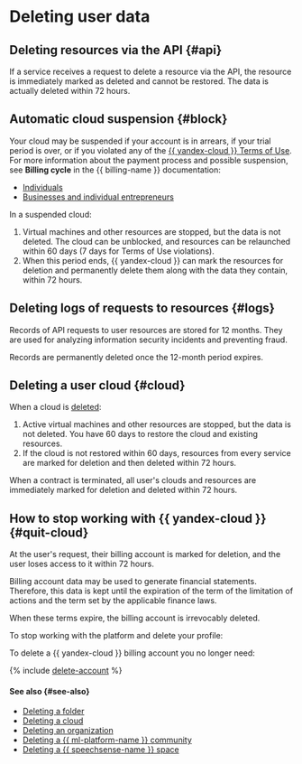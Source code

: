 # Deleting user data


## Deleting resources via the API {#api}

If a service receives a request to delete a resource via the API, the resource is immediately marked as deleted and cannot be restored. The data is actually deleted within 72 hours.


## Automatic cloud suspension {#block}


Your cloud may be suspended if your account is in arrears, if your trial period is over, or if you violated any of the [{{ yandex-cloud }} Terms of Use](https://yandex.ru/legal/cloud_termsofuse/?lang=en). For more information about the payment process and possible suspension, see **Billing cycle** in the {{ billing-name }} documentation:
* [Individuals](../../billing/payment/billing-cycle-individual.md)
* [Businesses and individual entrepreneurs](../../billing/payment/billing-cycle-business.md)



In a suspended cloud:

1. Virtual machines and other resources are stopped, but the data is not deleted. The cloud can be unblocked, and resources can be relaunched within 60 days (7 days for Terms of Use violations).
1. When this period ends, {{ yandex-cloud }} can mark the resources for deletion and permanently delete them along with the data they contain, within 72 hours.


## Deleting logs of requests to resources {#logs}

Records of API requests to user resources are stored for 12 months. They are used for analyzing information security incidents and preventing fraud.

Records are permanently deleted once the 12-month period expires.


## Deleting a user cloud {#cloud}

When a cloud is [deleted](../../resource-manager/operations/cloud/delete.md):

1. Active virtual machines and other resources are stopped, but the data is not deleted. You have 60 days to restore the cloud and existing resources.
1. If the cloud is not restored within 60 days, resources from every service are marked for deletion and then deleted within 72 hours.

When a contract is terminated, all user's clouds and resources are immediately marked for deletion and deleted within 72 hours.



## How to stop working with {{ yandex-cloud }} {#quit-cloud}

At the user's request, their billing account is marked for deletion, and the user loses access to it within 72 hours.

Billing account data may be used to generate financial statements. Therefore, this data is kept until the expiration of the term of the limitation of actions and the term set by the applicable finance laws.

When these terms expire, the billing account is irrevocably deleted.

To stop working with the platform and delete your profile:



To delete a {{ yandex-cloud }} billing account you no longer need:

{% include [delete-account](../../_includes/billing/delete-account.md) %}



#### See also {#see-also}

* [Deleting a folder](../../resource-manager/operations/folder/delete.md)
* [Deleting a cloud](../../resource-manager/operations/cloud/delete.md)
* [Deleting an organization](../../organization/operations/delete-org.md)
* [Deleting a {{ ml-platform-name }} community](../../datasphere/operations/community/delete.md)
* [Deleting a {{ speechsense-name }} space](../../speechsense/operations/space/delete.md)